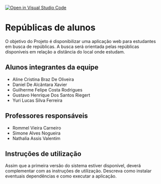 [![Open in Visual Studio Code](https://classroom.github.com/assets/open-in-vscode-f059dc9a6f8d3a56e377f745f24479a46679e63a5d9fe6f495e02850cd0d8118.svg)](https://classroom.github.com/online_ide?assignment_repo_id=454204&assignment_repo_type=GroupAssignmentRepo)
# Repúblicas de alunos 

O objetivo do Projeto é disponibilizar uma aplicação web para estudantes em busca de repúblicas. A busca será orientada pelas repúblicas disponíveis em relação a distância do local onde estudam.

## Alunos integrantes da equipe

* Aline Cristina Braz De Oliveira
* Daniel De Alcântara Xavier
* Guilherme Felipe Costa Rodrigues
* Gustavo Henrique Dos Santos Riegert
* Yuri Lucas Silva Ferreira

## Professores responsáveis

* Rommel Vieira Carneiro
* Simone Alves Nogueira
* Nathalia Assis Valentim

## Instruções de utilização

Assim que a primeira versão do sistema estiver disponível, deverá complementar com as instruções de utilização. Descreva como instalar eventuais dependências e como executar a aplicação.
